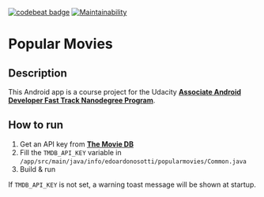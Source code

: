 [![codebeat badge](https://codebeat.co/badges/11ec2f6c-2f8d-48ea-8e4f-70012ad93a4c)](https://codebeat.co/projects/github-com-edonosotti-udacity-nd818-popular-movies-master)
[![Maintainability](https://api.codeclimate.com/v1/badges/96631343a17c481d6b17/maintainability)](https://codeclimate.com/github/edonosotti/udacity-nd818-popular-movies/maintainability)

# Popular Movies

## Description

This Android app is a course project for the Udacity [**Associate Android Developer Fast Track Nanodegree Program**](https://www.udacity.com/course/associate-android-developer-fast-track--nd818).

## How to run

 1. Get an API key from [**The Movie DB**](https://www.themoviedb.org)
 2. Fill the `TMDB_API_KEY` variable in `/app/src/main/java/info/edoardonosotti/popularmovies/Common.java`
 3. Build & run

If `TMDB_API_KEY` is not set, a warning toast message will be shown at startup.

